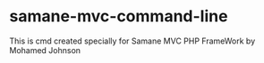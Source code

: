 # samane-mvc-command-line
This is cmd created specially for Samane MVC PHP FrameWork
by Mohamed Johnson
